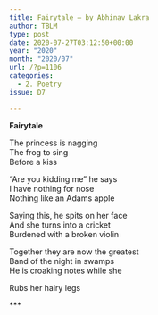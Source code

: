 ```yaml
---
title: Fairytale – by Abhinav Lakra
author: TBLM
type: post
date: 2020-07-27T03:12:50+00:00
year: "2020"
month: "2020/07"
url: /?p=1106
categories:
  - 2. Poetry
issue: D7

---
```

**Fairytale**

The princess is nagging  
The frog to sing  
Before a kiss

&#8220;Are you kidding me&#8221; he says  
I have nothing for nose  
Nothing like an Adams apple

Saying this, he spits on her face  
And she turns into a cricket  
Burdened with a broken violin

Together they are now the greatest  
Band of the night in swamps  
He is croaking notes while she

Rubs her hairy legs

\***